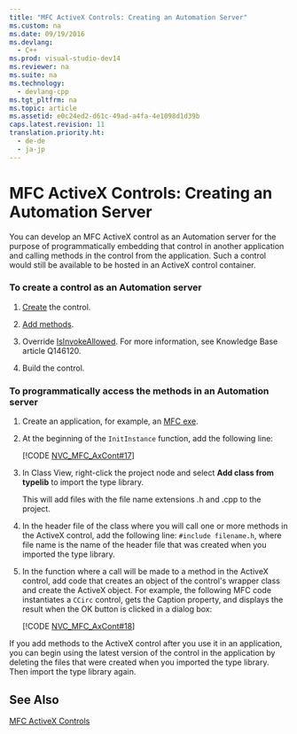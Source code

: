 ```yaml
---
title: "MFC ActiveX Controls: Creating an Automation Server"
ms.custom: na
ms.date: 09/19/2016
ms.devlang: 
  - C++
ms.prod: visual-studio-dev14
ms.reviewer: na
ms.suite: na
ms.technology: 
  - devlang-cpp
ms.tgt_pltfrm: na
ms.topic: article
ms.assetid: e0c24ed2-d61c-49ad-a4fa-4e1098d1d39b
caps.latest.revision: 11
translation.priority.ht: 
  - de-de
  - ja-jp
---
```

# MFC ActiveX Controls: Creating an Automation Server
You can develop an MFC ActiveX control as an Automation server for the purpose of programmatically embedding that control in another application and calling methods in the control from the application. Such a control would still be available to be hosted in an ActiveX control container.  
  
### To create a control as an Automation server  
  
1.  [Create](../vs140/MFC-ActiveX-Control-Wizard.md) the control.  
  
2.  [Add methods](../vs140/MFC-ActiveX-Controls--Methods.md).  
  
3.  Override [IsInvokeAllowed](../vs140/COleControl--IsInvokeAllowed.md). For more information, see Knowledge Base article Q146120.  
  
4.  Build the control.  
  
### To programmatically access the methods in an Automation server  
  
1.  Create an application, for example, an [MFC exe](../vs140/MFC-Application-Wizard.md).  
  
2.  At the beginning of the `InitInstance` function, add the following line:  
  
     [!CODE [NVC_MFC_AxCont#17](../CodeSnippet/VS_Snippets_Cpp/NVC_MFC_AxCont#17)]  
  
3.  In Class View, right-click the project node and select **Add class from typelib** to import the type library.  
  
     This will add files with the file name extensions .h and .cpp to the project.  
  
4.  In the header file of the class where you will call one or more methods in the ActiveX control, add the following line: `#include filename.h`, where file name is the name of the header file that was created when you imported the type library.  
  
5.  In the function where a call will be made to a method in the ActiveX control, add code that creates an object of the control's wrapper class and create the ActiveX object. For example, the following MFC code instantiates a `CCirc` control, gets the Caption property, and displays the result when the OK button is clicked in a dialog box:  
  
     [!CODE [NVC_MFC_AxCont#18](../CodeSnippet/VS_Snippets_Cpp/NVC_MFC_AxCont#18)]  
  
 If you add methods to the ActiveX control after you use it in an application, you can begin using the latest version of the control in the application by deleting the files that were created when you imported the type library. Then import the type library again.  
  
## See Also  
 [MFC ActiveX Controls](../vs140/MFC-ActiveX-Controls.md)